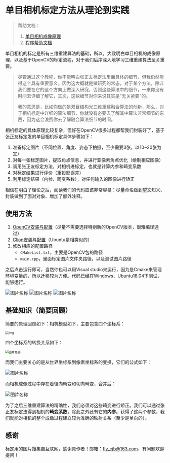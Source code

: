 # 单目相机标定方法从理论到实践

> 帮助文档：
>
> 1. [单目相机成像原理](https://github.com/SHU-FLYMAN/CalibCamera/blob/master/docs/01%20%E7%90%86%E8%AE%BA%E9%83%A8%E5%88%86%EF%BC%9A%E5%8D%95%E7%9B%AE%E6%88%90%E5%83%8F%E8%BF%87%E7%A8%8B.md)
> 2. [程序帮助文档](https://github.com/SHU-FLYMAN/CalibCamera/blob/master/docs/02%20%E5%AE%9E%E8%B7%B5%E9%83%A8%E5%88%86%EF%BC%9A%E5%BC%A0%E6%AD%A3%E5%8F%8B%E6%A0%87%E5%AE%9A%E6%B3%95%20-%20OpenCV%E5%AE%9E%E7%8E%B0.md)

单目相机的标定是所有三维重建算法的基础，所以，大致明白单目相机的成像原理，以及基于OpenCV的标定流程，对于我们后序深入地学习三维重建算法至关重要。 

> 尽管通过这个教程，你不能明白张正友标定法里面具体的细节，但我仍然觉得这个具有重要意义。因为这大概就是做研究的常态，对于某个方法，除非我们要在它的这个方向上做深入研究，否则这些算法中的细节，一来你没有时间去详细了解它，其次，这些细节对你来说其实是“无关紧要”的。
>
> 我的意思是，比如你做的是双目结构光三维重建融合算法的创新，那么，对于相机标定中详细的算法细节，你就没有必要去了解其中算法非常细节的东西，因为这会浪费你去了解融合算法细节的时间。

相机标定的具体原理比较复杂，但好在OpenCV很多过程都帮我们封装好了，基于张正友标定发的单目相机标定具体步骤如下：

1. 准备标定图片（不同位置、角度、姿态下拍摄，至少需要3张，以10~20张为宜）
2. 对每一张标定图片，提取角点信息，并进行亚像素角点优化（绘制相应图像）
3. 调用张正友标定方法，对相机进标定，也就是计算内参和畸变系数
4. 对标定结果进行评价（重投影误差）
5. 利用标定结果（内参、畸变系数），对任何输入的图像进行矫正

相信在明白了理论之后，阅读我们的代码应该非常容易：尽量命名做到望文知义、封装做到了面对对象、增加了额外注释。



## 使用方法

1. [OpenCV安装与配置](https://www.cnblogs.com/huang-y-x/p/11635126.html)（尽量不需要选择特别新的OpenCV版本，很难编译通过）
2. [Clion安装与配置](https://www.cnblogs.com/FLYMANJB/p/13339001.html)（Ubuntu是相类似的）
3. 修改相应的配置路径
   - `CMakeList.txt`，主要是OpenCV包的路径
   - `main.cpp`，里面标定图片文件夹路径，以及测试图片路径

之后点击运行即可，当然你也可以用Visual studio来运行，因为是Cmake来管理环境变量的，所以迁移较为方便。代码已经在Windows、Ubuntu18.04下测试，能够运行。

<img src="https://flyman-cjb.oss-cn-hangzhou.aliyuncs.com/picgos/20200806162930.png" width="宽度" height="高度" alt="图片名称" align=center>



<img src="https://flyman-cjb.oss-cn-hangzhou.aliyuncs.com/picgos/20200806163002.png" width="宽度" height="高度" alt="图片名称" align=center>

<img src="https://flyman-cjb.oss-cn-hangzhou.aliyuncs.com/picgos/20200806163018.png" width="宽度" height="高度" alt="图片名称" align=center>



## 基础知识（简要回顾）

简要的原理回顾如下：相机模型如下，主要包含四个坐标系：

<img src="https://img2018.cnblogs.com/blog/1516317/201902/1516317-20190219150222035-99963244.png" alt="img" style="zoom: 67%;" />

四个坐标系的转换关系如下：

<img src="https://flyman-cjb.oss-cn-hangzhou.aliyuncs.com/picgos/20200604162350.png" width="宽度" height="高度" alt="图片名称" align=center style="zoom:67%;" >

而我们主要关心的是从世界坐标系到像素坐标系的变换，它们的公式如下：

<img src="https://flyman-cjb.oss-cn-hangzhou.aliyuncs.com/picgos/20200806162243.png" width="宽度" height="高度" alt="图片名称" align=center>

而相机成像过程中存在着径向畸变和切向畸变，合并后：

<img src="https://flyman-cjb.oss-cn-hangzhou.aliyuncs.com/picgos/20200806162329.png" width="宽度" height="高度" alt="图片名称" align=center>

为了之后三维重建算法的精确性，我们必须对这些畸变进行矫正。我们可以通过张正友标定法得到相机的**畸变系数**，除此之外还有它的**内参**。获得了这两个参数，我们就能对相机的整个成像过程建立较为准确的映射关系（至少是单向的）。

## 感谢

标定用的图片搜集自互联网，感谢原作者！邮箱：fly_cjb@163.com，有问题欢迎提问！